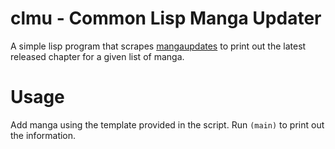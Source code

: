 # clmu - Common Lisp Manga Updater
A simple lisp program that scrapes [mangaupdates](www.mangaupdates.com) to
print out the latest released chapter for a given list of manga. 

# Usage
Add manga using the template provided in the script. Run `(main)` to print out
the information.
